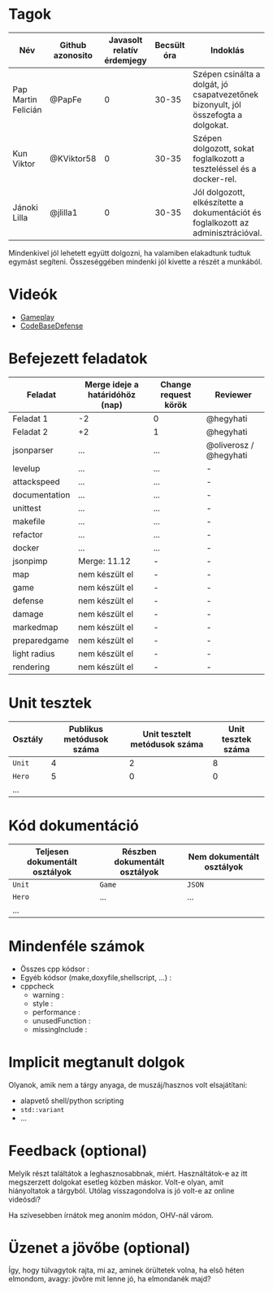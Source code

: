 # Tagok

| Név | Github azonosito  | Javasolt relatív érdemjegy | Becsült óra | Indoklás  | 
| --- | ---- | --- | ------------------ | --------- |
| Pap Martin Felicián | @PapFe | 0 | 30-35 | Szépen csinálta a dolgát, jó csapatvezetőnek bizonyult, jól összefogta a dolgokat. |
| Kun Viktor | @KViktor58 | 0 | 30-35 | Szépen dolgozott, sokat foglalkozott a teszteléssel és a docker-rel. |
| Jánoki Lilla | @jlilla1 | 0 | 30-35 | Jól dolgozott, elkészítette a dokumentációt és foglalkozott az adminisztrációval. |

Mindenkivel jól lehetett együtt dolgozni, ha valamiben elakadtunk tudtuk egymást segíteni. Összeséggében mindenki jól kivette a részét a munkából.

# Videók

 - [Gameplay](/videos/gameplay.mp4)
 - [CodeBaseDefense](/videos/codebasedefense.mp4)

# Befejezett feladatok

| Feladat | Merge ideje a határidóhöz (nap) | Change request körök | Reviewer | 
| ------- | ------------------------------- | -------------------- | -------- |
| Feladat 1 | -2 | 0 | @hegyhati | 
| Feladat 2 | +2 | 1 | @hegyhati |
| jsonparser | ... | ... | @oliverosz / @hegyhati |
| levelup | ... | ... | - |
| attackspeed | ... | ... | - |
| documentation | ... | ... | - |
| unittest | ... | ... | - |
| makefile | ... | ... | - |
| refactor | ... | ... | - |
| docker | ... | ... | - |
| jsonpimp | Merge: 11.12 | - | - |
| map | nem készült el | - | - |
| game | nem készült el | - | - |
| defense | nem készült el | - | - |
| damage | nem készült el | - | -  |
| markedmap | nem készült el | - | - |
| preparedgame | nem készült el | - | - |
| light radius | nem készült el | - | - |
| rendering | nem készült el | - | - |

# Unit tesztek

| Osztály | Publikus metódusok száma | Unit tesztelt metódusok száma | Unit tesztek száma |
| --- | --- | --- | --- |
| `Unit` | 4 | 2 | 8 |
| `Hero` | 5 | 0 | 0 | 
| ... |

# Kód dokumentáció

| Teljesen dokumentált osztályok | Részben dokumentált osztályok | Nem dokumentált osztályok |
| --- | --- | --- | 
| `Unit` | `Game` | `JSON` | 
| `Hero` | ... | ... |  
| ... |


# Mindenféle számok

 - Összes cpp kódsor :
 - Egyéb kódsor (make,doxyfile,shellscript, ...) :
 - cppcheck
   - warning :
   - style :
   - performance :
   - unusedFunction : 
   - missingInclude : 
 
# Implicit megtanult dolgok
Olyanok, amik nem a tárgy anyaga, de muszáj/hasznos volt elsajátítani:
 - alapvető shell/python scripting
 - `std::variant`
 - ...

# Feedback (optional)
 
Melyik részt találtátok a leghasznosabbnak, miért. Használtátok-e az itt megszerzett dolgokat esetleg közben máskor. Volt-e olyan, amit hiányoltatok a tárgyból. Utólag visszagondolva is jó volt-e az online videósdi?

Ha szívesebben írnátok meg anoním módon, OHV-nál várom.

# Üzenet a jövőbe (optional)

Így, hogy túlvagytok rajta, mi az, aminek örültetek volna, ha első héten elmondom, avagy: jövőre mit lenne jó, ha elmondanék majd?
